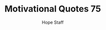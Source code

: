 ---
image: /assets/img/mq/mq_75_gogh.png
title: Motivational Quotes 75
categories:
  - Motivational Quotes
author: Hope Staff
notes: Motivational Quotes 75
embed: >-
  EMBED_GOES_HERE
transcript: >-
  SOME LINES OF TEXT START HERE
---